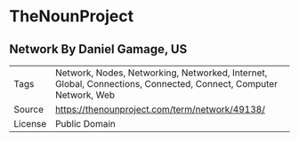 # TheNounProject

## Network By Daniel Gamage, US

|||
|---|---|
|Tags|Network, Nodes, Networking, Networked, Internet, Global, Connections, Connected, Connect, Computer Network, Web|
|Source|https://thenounproject.com/term/network/49138/|
|License|Public Domain|